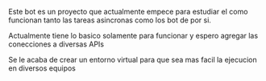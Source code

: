 Este bot es un proyecto que actualmente empece para estudiar el como funcionan tanto las tareas asincronas como los bot de por si.

Actualmente tiene lo basico solamente para funcionar y espero agregar las conecciones a diversas APIs

Se le acaba de crear un entorno virtual para que sea mas facil la ejecucion en diversos equipos